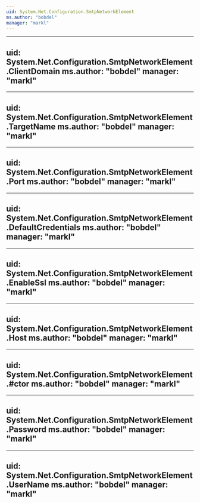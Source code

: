```yaml
---
uid: System.Net.Configuration.SmtpNetworkElement
ms.author: "bobdel"
manager: "markl"
---
```


---
uid: System.Net.Configuration.SmtpNetworkElement.ClientDomain
ms.author: "bobdel"
manager: "markl"
---

---
uid: System.Net.Configuration.SmtpNetworkElement.TargetName
ms.author: "bobdel"
manager: "markl"
---

---
uid: System.Net.Configuration.SmtpNetworkElement.Port
ms.author: "bobdel"
manager: "markl"
---

---
uid: System.Net.Configuration.SmtpNetworkElement.DefaultCredentials
ms.author: "bobdel"
manager: "markl"
---

---
uid: System.Net.Configuration.SmtpNetworkElement.EnableSsl
ms.author: "bobdel"
manager: "markl"
---

---
uid: System.Net.Configuration.SmtpNetworkElement.Host
ms.author: "bobdel"
manager: "markl"
---

---
uid: System.Net.Configuration.SmtpNetworkElement.#ctor
ms.author: "bobdel"
manager: "markl"
---

---
uid: System.Net.Configuration.SmtpNetworkElement.Password
ms.author: "bobdel"
manager: "markl"
---

---
uid: System.Net.Configuration.SmtpNetworkElement.UserName
ms.author: "bobdel"
manager: "markl"
---
